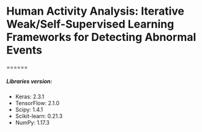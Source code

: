 # Human Activity Analysis: Iterative Weak/Self-Supervised Learning Frameworks for Detecting Abnormal Events
======

##### Libraries version:
* Keras: 2.3.1
* TensorFlow: 2.1.0
* Scipy: 1.4.1
* Scikit-learn: 0.21.3
* NumPy: 1.17.3
